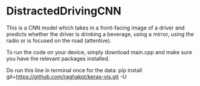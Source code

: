 # DistractedDrivingCNN

 This is a CNN model which takes in a front-facing image of a driver and predicts whether the driver is drinking a beverage, using a mirror, using the radio or is focused on the road (attentive).


To run the code on your device, simply download main.cpp and make sure you have the relevant packages installed.

Do run this line in terminal once for the data:
pip install git+https://github.com/raghakot/keras-vis.git -U
